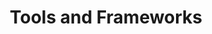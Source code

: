 ---
title: Tools and Frameworks
description: Reviews, comparisons, and tutorials for modern tools and frameworks in the data ecosystem.
image:

# Badge style
style:
    background: "#2a9d8f"
    color: "#aaa"
---